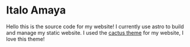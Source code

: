 # Italo Amaya
Hello this is the source code for my website! I currently use astro to build and manage my static website. I used the [cactus theme](https://github.com/chrismwilliams/astro-theme-cactus) for my website, I love this theme!


